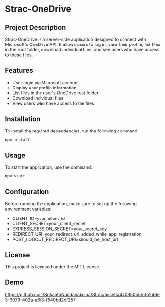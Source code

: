 # Strac-OneDrive

## Project Description

Strac-OneDrive is a server-side application designed to connect with Microsoft's OneDrive API. It allows users to log in, view their profile, list files in the root folder, download individual files, and see users who have access to these files.

## Features

- User login via Microsoft account
- Display user profile information
- List files in the user's OneDrive root folder
- Download individual files
- View users who have access to the files

## Installation

To install the required dependencies, run the following command:

```bash
npm install
```

## Usage

To start the application, use the command:

```bash
npm start
```

## Configuration

Before running the application, make sure to set up the following environment variables:

- CLIENT_ID=your_client_id
- CLIENT_SECRET=your_client_secret
- EXPRESS_SESSION_SECRET=your_secret_key
- REDIRECT_URI=your_redirect_uri_added_while_app_registration
- POST_LOGOUT_REDIRECT_URI=should_be_host_url

## License

This project is licensed under the MIT License.

## Demo

https://github.com/SrikanthNandanaboina/Strac/assets/44095055/cf5246e3-3079-402a-a6f3-f540bd2cf257


